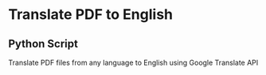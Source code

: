 # Translate PDF to English

## Python Script

  Translate PDF files from any language to English using Google Translate API
